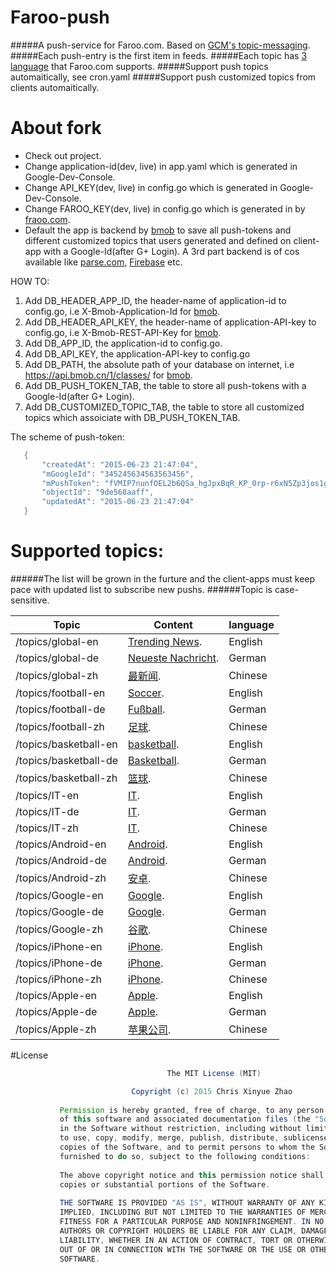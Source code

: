 # Faroo-push
#####A push-service for Faroo.com. Based on [GCM's topic-messaging](https://developers.google.com/cloud-messaging/topic-messaging).
#####Each push-entry is the first item in feeds.
#####Each topic has [3 language](http://www.faroo.com/hp/api/api.html#description) that Faroo.com supports.
#####Support push topics automaitically, see cron.yaml
#####Support push customized topics from clients automaitically.

# About fork
- Check out project.
- Change application-id(dev, live) in app.yaml which is generated in Google-Dev-Console.
- Change API_KEY(dev, live) in config.go which is generated in Google-Dev-Console.
- Change FAROO_KEY(dev, live) in config.go which is generated in by [fraoo.com](http://www.faroo.com/hp/api/api.html#key).
- Default the app is backend by [bmob](http://www.bmob.cn/) to save all push-tokens and different customized topics that users generated and defined on client-app with a Google-Id(after G+ Login). A 3rd part backend is of cos available like [parse.com](http://www.parse.com), [Firebase](http://www.firebase.com) etc.

HOW TO:

1. Add DB_HEADER_APP_ID, the header-name of application-id to config.go, i.e X-Bmob-Application-Id for [bmob](http://www.bmob.cn/).
2. Add DB_HEADER_API_KEY, the header-name of application-API-key to config.go, i.e X-Bmob-REST-API-Key for [bmob](http://www.bmob.cn/).
3. Add DB_APP_ID, the application-id to config.go.
4. Add DB_API_KEY, the application-API-key to config.go
5. Add DB_PATH, the absolute path of your database on internet, i.e https://api.bmob.cn/1/classes/ for [bmob](http://www.bmob.cn/).
6. Add DB_PUSH_TOKEN_TAB, the table to store all push-tokens with a Google-Id(after G+ Login).
7. Add DB_CUSTOMIZED_TOPIC_TAB, the table to store all customized topics which assoiciate with DB_PUSH_TOKEN_TAB.

The scheme of push-token:
 ```java
	{
		"createdAt": "2015-06-23 21:47:04",
		"mGoogleId": "345245634563563456",
		"mPushToken": "fVMIP7nunfOEL2b6QSa_hgJpxBqR_KP_0rp-r6xN5Zp3jos1gqqv",
		"objectId": "9de568aaff",
		"updatedAt": "2015-06-23 21:47:04"
	}
 ```
 
# Supported topics:
######The list will be grown in the furture and the client-apps must keep pace with updated list to subscribe new pushs.
######Topic is case-sensitive.

| Topic  | Content | language |
| ------------- | ------------- | ------------- |
| /topics/global-en  | [Trending News](http://www.faroo.com/api?q=&start=1&length=10&l=en&src=news&f=json).  | English |
| /topics/global-de  | [Neueste Nachricht](http://www.faroo.com/api?q=&start=1&length=10&l=de&src=news&f=json).  | German  |
| /topics/global-zh  | [最新闻](http://www.faroo.com/api?q=&start=1&length=10&l=zh&src=news&f=json).  |  Chinese |
| /topics/football-en  | [Soccer](http://www.faroo.com/api?q=soccer&start=1&length=10&l=en&src=news&f=json).  | English |
| /topics/football-de  | [Fußball](http://www.faroo.com/api?q=fußball&start=1&length=10&l=de&src=news&f=json).  | German  |
| /topics/football-zh  | [足球](http://www.faroo.com/api?q=足球&start=1&length=10&l=zh&src=news&f=json).  |  Chinese |
| /topics/basketball-en  | [basketball](http://www.faroo.com/api?q=basketball&start=1&length=10&l=en&src=news&f=json).  | English |
| /topics/basketball-de  | [Basketball](http://www.faroo.com/api?q=Basketball&start=1&length=10&l=de&src=news&f=json).  | German  |
| /topics/basketball-zh  | [篮球](http://www.faroo.com/api?q=篮球&start=1&length=10&l=zh&src=news&f=json).  |  Chinese |
| /topics/IT-en  | [IT](http://www.faroo.com/api?q=Internet&start=1&length=10&l=en&src=news&f=json).  | English |
| /topics/IT-de  | [IT](http://www.faroo.com/api?q=Internet&start=1&length=10&l=de&src=news&f=json).  | German  |
| /topics/IT-zh  | [IT](http://www.faroo.com/api?q=网络&start=1&length=10&l=zh&src=news&f=json).  |  Chinese |
| /topics/Android-en  | [Android](http://www.faroo.com/api?q=Android&start=1&length=10&l=en&src=news&f=json).  | English |
| /topics/Android-de  | [Android](http://www.faroo.com/api?q=Android&start=1&length=10&l=de&src=news&f=json).  | German  |
| /topics/Android-zh  | [安卓](http://www.faroo.com/api?q=安卓&start=1&length=10&l=zh&src=news&f=json).  |  Chinese |
| /topics/Google-en  | [Google](http://www.faroo.com/api?q=Google&start=1&length=10&l=en&src=news&f=json).  | English |
| /topics/Google-de  | [Google](http://www.faroo.com/api?q=Google&start=1&length=10&l=de&src=news&f=json).  | German  |
| /topics/Google-zh  | [谷歌](http://www.faroo.com/api?q=谷歌&start=1&length=10&l=zh&src=news&f=json).  |  Chinese |
| /topics/iPhone-en  | [iPhone](http://www.faroo.com/api?q=iPhone&start=1&length=10&l=en&src=news&f=json).  | English |
| /topics/iPhone-de  | [iPhone](http://www.faroo.com/api?q=iPhone&start=1&length=10&l=de&src=news&f=json).  | German  |
| /topics/iPhone-zh  | [iPhone](http://www.faroo.com/api?q=iPhone&start=1&length=10&l=zh&src=news&f=json).  |  Chinese |
| /topics/Apple-en  | [Apple](http://www.faroo.com/api?q=Apple&start=1&length=10&l=en&src=news&f=json).  | English |
| /topics/Apple-de  | [Apple](http://www.faroo.com/api?q=Apple&start=1&length=10&l=de&src=news&f=json).  | German  |
| /topics/Apple-zh  | [苹果公司](http://www.faroo.com/api?q=苹果公司&start=1&length=10&l=zh&src=news&f=json).  |  Chinese |
 
 
#License

 ```java
 									The MIT License (MIT)

							Copyright (c) 2015 Chris Xinyue Zhao
			
			Permission is hereby granted, free of charge, to any person obtaining a copy
			of this software and associated documentation files (the "Software"), to deal
			in the Software without restriction, including without limitation the rights
			to use, copy, modify, merge, publish, distribute, sublicense, and/or sell
			copies of the Software, and to permit persons to whom the Software is
			furnished to do so, subject to the following conditions:
			
			The above copyright notice and this permission notice shall be included in all
			copies or substantial portions of the Software.
			
			THE SOFTWARE IS PROVIDED "AS IS", WITHOUT WARRANTY OF ANY KIND, EXPRESS OR
			IMPLIED, INCLUDING BUT NOT LIMITED TO THE WARRANTIES OF MERCHANTABILITY,
			FITNESS FOR A PARTICULAR PURPOSE AND NONINFRINGEMENT. IN NO EVENT SHALL THE
			AUTHORS OR COPYRIGHT HOLDERS BE LIABLE FOR ANY CLAIM, DAMAGES OR OTHER
			LIABILITY, WHETHER IN AN ACTION OF CONTRACT, TORT OR OTHERWISE, ARISING FROM,
			OUT OF OR IN CONNECTION WITH THE SOFTWARE OR THE USE OR OTHER DEALINGS IN THE
			SOFTWARE.
 ```

